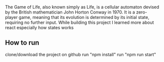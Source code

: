 The Game of Life, also known simply as Life, is a cellular automaton devised by
the British mathematician John Horton Conway in 1970.
It is a zero-player game, meaning that its evolution is determined by its initial state,
requiring no further input. While building this project I learned more about react especially how states works

## How to run
clone/download the project on github
run "npm install"
run "npm run start"
